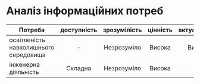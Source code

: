 # Аналіз інформаційних потреб 
| Потреба                                   | доступність| зрозумілість | цінність| актуальність |
| -------------                             |:----------:|:------------:|:-------:| :-----------:|
освітленість навколишнього середовища       |     -      | Незрозуміло  | Висока  |    Висока    |
інженерна діяльність                        |  Складна   | Незрозуміло  | Висока  |      -       |
